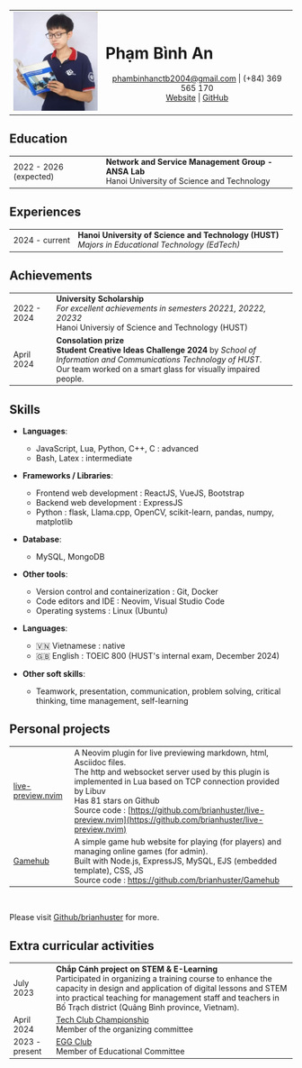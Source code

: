 <link rel="stylesheet" type="text/css" href="style.css" /> 

<!-- <img src="avatar.jpg" alt="Pham Binh An" style="max-width:150px;"/> -->

|  |  |
|-------------|-----------------------------------------------|
| <img src="img/avatar.jpg" alt="Pham Binh An" style="max-width:150px;"/> | <h1>Phạm Bình An</h1> <center> phambinhanctb2004@gmail.com  \| (+84) 369 565 170  <br> [Website](https://brianhuster.github.io) \| [GitHub](https://github.com/brianhuster) </center> |

## Education
|  |  |
|-------------|-----------------------------------------------|
| 2022 - 2026 (expected) | **Network and Service Management Group - ANSA Lab** <br> Hanoi University of Science and Technology |

## Experiences

|  |  |
|-------------|-----------------------------------------------|
| 2024 - current | **Hanoi University of Science and Technology (HUST)** <br> *Majors in Educational Technology (EdTech)* |


## Achievements
|  |  |
|-------------|-----------------------------------------------|
| 2022 - 2024 | **University Scholarship** <br> *For excellent achievements in semesters 20221, 20222, 20232* <br> Hanoi Universiy of Science and Technology (HUST)
| April 2024 | **Consolation prize** <br> **Student Creative Ideas Challenge 2024** by *School of Information and Communications Technology of HUST*. <br> Our team worked on a smart glass for visually impaired people.

<!-- ## Experiences -->
<!-- |  |  |data-page= -->
<!-- |-------------|-----------------------------------------------| -->
<!-- | September 2023 | **Global Project Based Learning** <br> Teamworking with Vietnamese and Japanese students on a IOT medicine delivery robot for smart hospitals | -->
<!-- | March 2024 - present | **R\&D internship** <br> EJOY LEARNING TECHNOLOGY JOINT STOCK COMPANY <br> Synthesize and translate scientific articles on technology and education topics for company journals -->

## Skills
- **Languages**: 
    - JavaScript, Lua, Python, C++, C : advanced
    - Bash, Latex : intermediate

- **Frameworks / Libraries**: 
    - Frontend web development : ReactJS, VueJS, Bootstrap
    - Backend web development : ExpressJS
    - Python : flask, Llama.cpp, OpenCV, scikit-learn, pandas, numpy, matplotlib 

- **Database**: 
    - MySQL, MongoDB

- **Other tools**:
    - Version control and containerization : Git, Docker
    - Code editors and IDE : Neovim, Visual Studio Code
    - Operating systems : Linux (Ubuntu)

- **Languages**:
    - 🇻🇳 Vietnamese : native
    - 🇬🇧 English : TOEIC 800 (HUST's internal exam, December 2024)

- **Other soft skills**:
    - Teamwork, presentation, communication, problem solving, critical thinking, time management, self-learning

## Personal projects
|  |  |
|-------------|-----------------------------------------------|
| [live-preview.nvim](https://github.com/brianhuster/live-preview.nvim) | A Neovim plugin for live previewing markdown, html, Asciidoc files. <br> The http and websocket server used by this plugin is implemented in Lua based on TCP connection provided by Libuv <br> Has 81 stars on Github <br> Source code : [https://github.com/brianhuster/live-preview.nvim](https://github.com/brianhuster/live-preview.nvim) |
| [Gamehub](https://github.com/brianhuster/Gamehub) | A simple game hub website for playing (for players) and managing online games (for admin). <br> Built with Node.js, ExpressJS, MySQL, EJS (embedded template), CSS, JS <br> Source code : https://github.com/brianhuster/Gamehub |

<br>

Please visit [Github/brianhuster](https://github.com/brianhuster) for more.


## Extra curricular activities
|  |  |
|-------------|-----------------------------------------------|
| July 2023 | **Chắp Cánh project on STEM & E-Learning** <br> Participated in organizing a training course to enhance the capacity in design and application of digital lessons and STEM into practical teaching for management staff and teachers in Bố Trạch district (Quảng Bình province, Vietnam). |
| April 2024 | [Tech Club Championship](https://www.facebook.com/story.php/?story_fbid=830979175740586&id=100064855323885&paipv=0&eav=Afb48BpGvoQELL_RPYal9LmfZY6exjcFE7GXLw52gYjoBGWkBrXKgWTKvmAG29JrOuE&_rdr) <br> Member of the organizing committee |
| 2023 - present | [EGG Club](https://www.linkedin.com/company/eggclub) <br> Member of Educational Committee |






